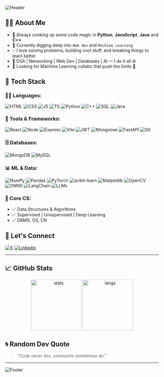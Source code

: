 ![Header](https://capsule-render.vercel.app/api?type=waving&color=gradient&height=200&section=header&text=Hello%20World!%20I'm%20Shivendra!&fontSize=40&fontAlignY=35&animation=fadeIn)

## 👨‍💻 About Me

- 🧠 Always cooking up some code magic in **Python**, **JavaScript**, **Java** and **C++**
- 🌱 Currently digging deep into `Web dev` and `Machine Learning`
- 💡 I love solving problems, building cool stuff, and breaking things to learn better
- 🧩 DSA | Networking | Web Dev | Databases | AI — I do it all ⚙️
- 💞️ Looking for Machine Learning collabs that push the limits 🚀

## 🧠 Tech Stack

### 👨‍🏫 Languages:
![HTML](https://img.shields.io/badge/-HTML5-E34F26?style=flat-square&logo=html5&logoColor=white)
![CSS](https://img.shields.io/badge/-CSS3-1572B6?style=flat-square&logo=css3)
![JS](https://img.shields.io/badge/-JavaScript-F7DF1E?style=flat-square&logo=javascript&logoColor=black)
![TS](https://img.shields.io/badge/-TypeScript-007ACC?style=flat-square&logo=typescript)
![Python](https://img.shields.io/badge/-Python-3776AB?style=flat-square&logo=python)
![C++](https://img.shields.io/badge/-C++-00599C?style=flat-square&logo=c%2b%2b)
![SQL](https://img.shields.io/badge/-SQL-003B57?style=flat-square&logo=mysql)
![Java](https://img.shields.io/badge/-Java-007396?style=flat-square&logo=java)

### 🧰 Tools & Frameworks:
![React](https://img.shields.io/badge/-React-20232A?style=flat-square&logo=react)
![Node](https://img.shields.io/badge/-Node.js-339933?style=flat-square&logo=node.js)
![Express](https://img.shields.io/badge/-Express-black?style=flat-square&logo=express)
![Vite](https://img.shields.io/badge/-Vite-646CFF?style=flat-square&logo=vite)
![JWT](https://img.shields.io/badge/-JWT-000000?style=flat-square&logo=jsonwebtokens)
![Mongoose](https://img.shields.io/badge/-Mongoose-880000?style=flat-square&logo=mongoose)
![FastAPI](https://img.shields.io/badge/-FastAPI-009688?style=flat-square&logo=fastapi)
![Git](https://img.shields.io/badge/-Git-F05032?style=flat-square&logo=git)

### 🗄️ Databases:
![MongoDB](https://img.shields.io/badge/-MongoDB-47A248?style=flat-square&logo=mongodb)
![MySQL](https://img.shields.io/badge/-MySQL-4479A1?style=flat-square&logo=mysql)

### 📊 ML & Data:
![NumPy](https://img.shields.io/badge/-NumPy-013243?style=flat-square&logo=numpy)
![Pandas](https://img.shields.io/badge/-Pandas-150458?style=flat-square&logo=pandas)
![PyTorch](https://img.shields.io/badge/-PyTorch-EE4C2C?style=flat-square&logo=pytorch)
![scikit-learn](https://img.shields.io/badge/-Scikit--Learn-F7931E?style=flat-square&logo=scikit-learn)
![Matplotlib](https://img.shields.io/badge/-Matplotlib-11557C?style=flat-square&logo=python)
![OpenCV](https://img.shields.io/badge/-OpenCV-5C3EE8?style=flat-square&logo=opencv)
![ONNX](https://img.shields.io/badge/-ONNX-005CED?style=flat-square&logo=onnx)
![LangChain](https://img.shields.io/badge/-LangChain-3333AA?style=flat-square)
![LLMs](https://img.shields.io/badge/-LLMs-black?style=flat-square)

### 🧠 Core CS:
- ✅ Data Structures & Algorithms
- ✅ Supervised | Unsupervised | Deep Learning
- ✅ DBMS, OS, CN

## 🔗 Let's Connect

[![X](https://img.shields.io/badge/X-%231DA1F2.svg?style=for-the-badge&logo=x&logoColor=white)](https://x.com/devadhe_sb54?t=UtciB6ekyE7O6jj-T4R79w&s=08)
[![LinkedIn](https://img.shields.io/badge/LinkedIn-blue?style=for-the-badge&logo=linkedin)](https://www.linkedin.com/in/shivendra-devadhe-97017a327)

---

## 📈 GitHub Stats

<p align="center">
  <img src="https://github-readme-stats.vercel.app/api?username=shivendra-dev54&show_icons=true&theme=radical" alt="stats" height="165">
  <img src="https://github-readme-stats.vercel.app/api/top-langs/?username=shivendra-dev54&layout=compact&theme=radical" alt="langs" height="165">
</p>

## 🌀 Random Dev Quote
> _“Code never lies, comments sometimes do.”_

---

![Footer](https://capsule-render.vercel.app/api?type=waving&color=gradient&height=100&section=footer)
